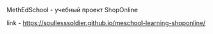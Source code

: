 MethEdSchool - учебный проект ShopOnline

link -  https://soullesssoldier.github.io/meschool-learning-shoponline/